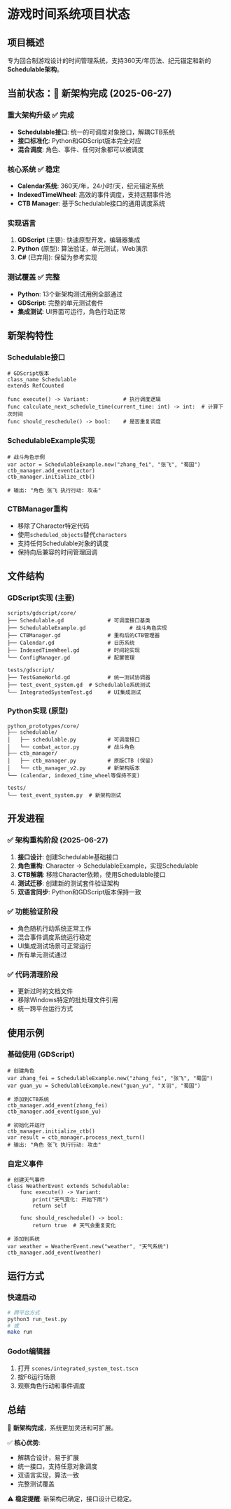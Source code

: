 # 游戏时间系统项目状态

## 项目概述
专为回合制游戏设计的时间管理系统，支持360天/年历法、纪元锚定和新的**Schedulable架构**。

## 当前状态：🚀 新架构完成 (2025-06-27)

### 重大架构升级 ✅ 完成
- **Schedulable接口**: 统一的可调度对象接口，解耦CTB系统
- **接口标准化**: Python和GDScript版本完全对应
- **混合调度**: 角色、事件、任何对象都可以被调度

### 核心系统 ✅ 稳定
- **Calendar系统**: 360天/年，24小时/天，纪元锚定系统
- **IndexedTimeWheel**: 高效的事件调度，支持远期事件池
- **CTB Manager**: 基于Schedulable接口的通用调度系统

### 实现语言
1. **GDScript** (主要): 快速原型开发，编辑器集成
2. **Python** (原型): 算法验证，单元测试，Web演示
3. **C#** (已弃用): 保留为参考实现

### 测试覆盖 ✅ 完整
- **Python**: 13个新架构测试用例全部通过
- **GDScript**: 完整的单元测试套件
- **集成测试**: UI界面可运行，角色行动正常

## 新架构特性

### Schedulable接口
```gdscript
# GDScript版本
class_name Schedulable
extends RefCounted

func execute() -> Variant:           # 执行调度逻辑
func calculate_next_schedule_time(current_time: int) -> int:  # 计算下次时间
func should_reschedule() -> bool:    # 是否重复调度
```

### SchedulableExample实现
```gdscript
# 战斗角色示例
var actor = SchedulableExample.new("zhang_fei", "张飞", "蜀国")
ctb_manager.add_event(actor)
ctb_manager.initialize_ctb()

# 输出: "角色 张飞 执行行动: 攻击"
```

### CTBManager重构
- 移除了Character特定代码
- 使用`scheduled_objects`替代`characters`
- 支持任何Schedulable对象的调度
- 保持向后兼容的时间管理回调

## 文件结构

### GDScript实现 (主要)
```
scripts/gdscript/core/
├── Schedulable.gd              # 可调度接口基类
├── SchedulableExample.gd              # 战斗角色实现
├── CTBManager.gd               # 重构后的CTB管理器
├── Calendar.gd                 # 日历系统
├── IndexedTimeWheel.gd         # 时间轮实现
└── ConfigManager.gd            # 配置管理

tests/gdscript/
├── TestGameWorld.gd            # 统一测试协调器
├── test_event_system.gd  # Schedulable系统测试
└── IntegratedSystemTest.gd     # UI集成测试
```

### Python实现 (原型)
```
python_prototypes/core/
├── schedulable/
│   ├── schedulable.py          # 可调度接口
│   └── combat_actor.py         # 战斗角色
├── ctb_manager/
│   ├── ctb_manager.py          # 原版CTB (保留)
│   └── ctb_manager_v2.py       # 新架构版本
└── (calendar, indexed_time_wheel等保持不变)

tests/
└── test_event_system.py  # 新架构测试
```

## 开发进程

### ✅ 架构重构阶段 (2025-06-27)
1. **接口设计**: 创建Schedulable基础接口
2. **角色重构**: Character → SchedulableExample，实现Schedulable
3. **CTB解耦**: 移除Character依赖，使用Schedulable接口
4. **测试迁移**: 创建新的测试套件验证架构
5. **双语言同步**: Python和GDScript版本保持一致

### ✅ 功能验证阶段
- 角色随机行动系统正常工作
- 混合事件调度系统运行稳定
- UI集成测试场景可正常运行
- 所有单元测试通过

### ✅ 代码清理阶段
- 更新过时的文档文件
- 移除Windows特定的批处理文件引用
- 统一跨平台运行方式

## 使用示例

### 基础使用 (GDScript)
```gdscript
# 创建角色
var zhang_fei = SchedulableExample.new("zhang_fei", "张飞", "蜀国")
var guan_yu = SchedulableExample.new("guan_yu", "关羽", "蜀国")

# 添加到CTB系统
ctb_manager.add_event(zhang_fei)
ctb_manager.add_event(guan_yu)

# 初始化并运行
ctb_manager.initialize_ctb()
var result = ctb_manager.process_next_turn()
# 输出: "角色 张飞 执行行动: 攻击"
```

### 自定义事件
```gdscript
# 创建天气事件
class WeatherEvent extends Schedulable:
    func execute() -> Variant:
        print("天气变化: 开始下雨")
        return self

    func should_reschedule() -> bool:
        return true  # 天气会重复变化

# 添加到系统
var weather = WeatherEvent.new("weather", "天气系统")
ctb_manager.add_event(weather)
```

## 运行方式

### 快速启动
```bash
# 跨平台方式
python3 run_test.py
# 或
make run
```

### Godot编辑器
1. 打开 `scenes/integrated_system_test.tscn`
2. 按F6运行场景
3. 观察角色行动和事件调度

## 总结

🚀 **新架构完成**，系统更加灵活和可扩展。

✅ **核心优势**:
- 解耦合设计，易于扩展
- 统一接口，支持任意对象调度
- 双语言实现，算法一致
- 完整测试覆盖

⚠️ **稳定提醒**: 新架构已确定，接口设计已稳定。